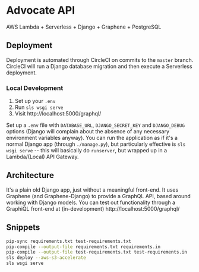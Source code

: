 # Advocate API

AWS Lambda + Serverless + Django + Graphene + PostgreSQL

## Deployment

Deployment is automated through CircleCI on commits to the `master` branch. CircleCI will run a Django database migration and then execute a Serverless deployment.

### Local Development

1. Set up your `.env`
2. Run `sls wsgi serve`
3. Visit http://localhost:5000/graphql/

Set up a `.env` file with `DATABASE_URL`, `DJANGO_SECRET_KEY` and `DJANGO_DEBUG` options (Django will complain about the absence of any necessary environment variables anyway). You can run the application as if it's a normal Django app (through `./manage.py`), but particularly effective is `sls wsgi serve` -- this will basically do `runserver`, but wrapped up in a Lambda/(Local) API Gateway.

## Architecture

It's a plain old Django app, just without a meaningful front-end. It uses Graphene (and Graphene-Django) to provide a GraphQL API, based around working with Django models. You can test out functionality through a GraphiQL front-end at (in-development) http://localhost:5000/graphql/

## Snippets

```bash
pip-sync requirements.txt test-requirements.txt
pip-compile --output-file requirements.txt requirements.in
pip-compile --output-file test-requirements.txt test-requirements.in
sls deploy --aws-s3-accelerate
sls wsgi serve
```
